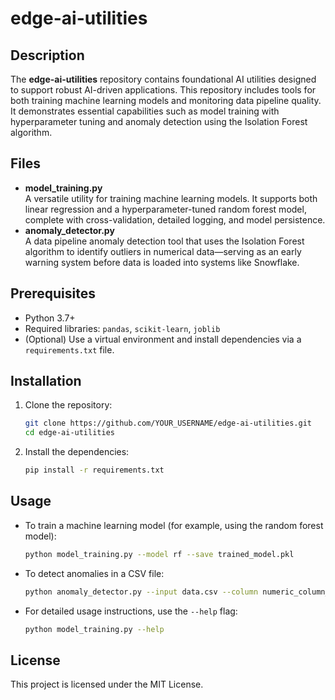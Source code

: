 # edge-ai-utilities

## Description
The **edge-ai-utilities** repository contains foundational AI utilities designed to support robust AI-driven applications. This repository includes tools for both training machine learning models and monitoring data pipeline quality. It demonstrates essential capabilities such as model training with hyperparameter tuning and anomaly detection using the Isolation Forest algorithm.

## Files
- **model_training.py**  
  A versatile utility for training machine learning models. It supports both linear regression and a hyperparameter-tuned random forest model, complete with cross-validation, detailed logging, and model persistence.
- **anomaly_detector.py**  
  A data pipeline anomaly detection tool that uses the Isolation Forest algorithm to identify outliers in numerical data—serving as an early warning system before data is loaded into systems like Snowflake.

## Prerequisites
- Python 3.7+
- Required libraries: `pandas`, `scikit-learn`, `joblib`
- (Optional) Use a virtual environment and install dependencies via a `requirements.txt` file.

## Installation
1. Clone the repository:
   ```bash
   git clone https://github.com/YOUR_USERNAME/edge-ai-utilities.git
   cd edge-ai-utilities
   ```

2. Install the dependencies:
   ```bash
   pip install -r requirements.txt
   ```

## Usage
* To train a machine learning model (for example, using the random forest model):
  ```bash
  python model_training.py --model rf --save trained_model.pkl
  ```

* To detect anomalies in a CSV file:
  ```bash
  python anomaly_detector.py --input data.csv --column numeric_column_name --contamination 0.05
  ```

* For detailed usage instructions, use the `--help` flag:
  ```bash
  python model_training.py --help
  ```

## License
This project is licensed under the MIT License.